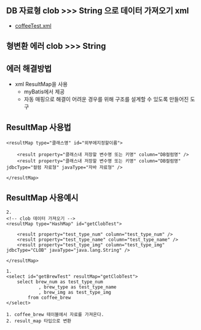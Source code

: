 ## DB 자료형 clob >>> String 으로 데이터 가져오기 xml

- [coffeeTest.xml](https://github.com/hyeah0/SmartWeb_Contents_WebApplication_developer_class/blob/main/6_Spring_Project_%EC%9B%90%EB%91%90%EC%87%BC%ED%95%91%EB%AA%B0/spring/FinalProject/src/main/resources/mapper/coffeeTest.xml)

## 형변환 에러 clob >>> String

## 에러 해결방법

- xml ResultMap을 사용
  - myBatis에서 제공
  - 자동 매핑으로 해결이 어려운 경우를 위해 구조를 설계할 수 있도록 만들어진 도구

## ResultMap 사용법

```
<resultMap type="클래스명" id="외부에지정할이름">

    <result property="클래스내 저장할 변수명 또는 키명" column="DB컬럼명" />
    <result property="클래스내 저장할 변수명 또는 키명" column="DB컬럼명" jdbcType="컬럼 자료형" javaType="자바 자료형" />

</resultMap>
```

## ResultMap 사용예시

```
2.
<!-- clob 데이터 가져오기 -->
<resultMap type="HashMap" id="getClobTest">

    <result property="test_type_num" column="test_type_num" />
    <result property="test_type_name" column="test_type_name" />
    <result property="test_type_img" column="test_type_img" jdbcType="CLOB" javaType="java.lang.String" />

</resultMap>

1.
<select id="getBrewTest" resultMap="getClobTest">
    select brew_num as test_type_num
            , brew_type as test_type_name
            , brew_img as test_type_img
        from coffee_brew
</select>

1. coffee_brew 테이블에서 자료를 가져온다.
2. result_map 타입으로 변환

```
